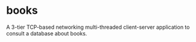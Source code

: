 # books
A 3-tier TCP-based networking multi-threaded client-server application to consult a database about books.
